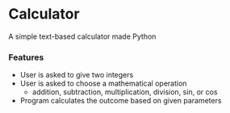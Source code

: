 # Calculator

A simple text-based calculator made Python


### Features

* User is asked to give two integers
* User is asked to choose a mathematical operation
    * addition, subtraction, multiplication, division, sin, or cos
* Program calculates the outcome based on given parameters
